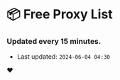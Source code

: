 # :package: Free Proxy List
### Updated every 15 minutes.

- Last updated: `2024-06-04 04:30`

:heart:
